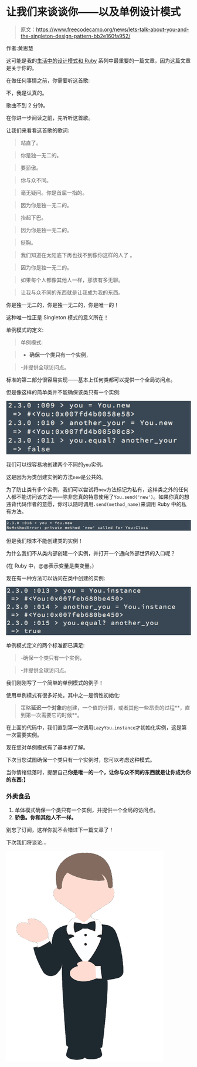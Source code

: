 # 让我们来谈谈你——以及单例设计模式

> 原文：<https://www.freecodecamp.org/news/lets-talk-about-you-and-the-singleton-design-pattern-bb2e160fa952/>

作者:黄思慧

这可能是我的[生活中的设计模式和 Ruby](http://www.sihui.io/design-patterns/) 系列中最重要的一篇文章，因为这篇文章是关于你的。

在做任何事情之前，你需要听这首歌:

不，我是认真的。

歌曲不到 2 分钟。

在你进一步阅读之前，先听听这首歌。

让我们来看看这首歌的歌词:

> 站直了。

> 你是独一无二的。

> 要骄傲。

> 你与众不同。

> 毫无疑问。你是首屈一指的。

> 因为你是独一无二的。

> 抬起下巴。

> 因为你是独一无二的。

> 挺胸。

> 我们知道在太阳底下再也找不到像你这样的人了 。

> 因为你是独一无二的。

> 如果每个人都像其他人一样，那该有多无聊。

> 让我与众不同的东西就是让我成为我的东西。

你是独一无二的，你是独一无二的，你是唯一的！

这种唯一性正是 Singleton 模式的意义所在！

单例模式的定义:

> 单例模式:

> - **确保一个类只有一个实例**，

> -并提供全球访问点。

标准的第二部分很容易实现——基本上任何类都可以提供一个全局访问点。

但是像这样的简单类并不能确保该类只有一个实例:

![1*s3lXUeDR62XehFAku_FOpQ](img/d91969c5825a8ee0425cbd4f8b365980.png)

我们可以很容易地创建两个不同的`you`实例。

这是因为为类创建实例的方法`new`是公共的。

为了防止类有多个实例，我们可以尝试将`new`方法标记为私有，这样类之外的任何人都不能访问该方法——除非您真的特意使用了`You.send('new')`。如果你真的想违背代码作者的意愿，你可以随时调用`.send(method_name)`来调用 Ruby 中的私有方法。

![1*qVaeV0F_M36Oy5w3wnIu7Q](img/5c826eaaef23e9d3f2a47d43f8888ed2.png)

但是我们根本不能创建类的实例！

为什么我们不从类内部创建一个实例，并打开一个通向外部世界的入口呢？

(在 Ruby 中，@@表示变量是类变量。)

现在有一种方法可以访问在类中创建的实例:

![1*ldvn18SnL_RnPdKedqjcqQ](img/2bf40337251b42ea2c270bba7d78e4a9.png)

单例模式定义的两个标准都已满足:

> -确保一个类只有一个实例，

> -并提供全球访问点。

我们刚刚写了一个简单的单例模式的例子！

使用单例模式有很多好处。其中之一是惰性初始化:

> 策略**延迟一个对象**的创建，一个值的计算，或者其他一些昂贵的过程**，直到第一次需要它的时候**。

在上面的代码中，我们直到第一次调用`LazyYou.instance`才初始化实例，这是第一次需要实例。

现在您对单例模式有了基本的了解。

下次当您试图确保一个类只有一个实例时，您可以考虑这种模式。

当你情绪低落时，提醒自己**你是唯一的一个，让你与众不同的东西就是让你成为你的东西:】**

### 外卖食品

1.  单体模式确保一个类只有一个实例，并提供一个全局的访问点。
2.  **骄傲。你和其他人不一样。**

别忘了订阅，这样你就不会错过下一篇文章了！

下次我们将谈论…

![1*9gP8bD5I_NpQFgRIAGtT7g](img/1e7a152a2993e25a0ce91cb3ea8e1019.png)